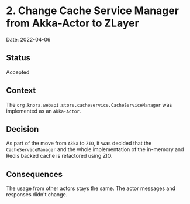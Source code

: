 # 2. Change Cache Service Manager from Akka-Actor to ZLayer

Date: 2022-04-06

## Status

Accepted

## Context

The `org.knora.webapi.store.cacheservice.CacheServiceManager` was implemented as an `Akka-Actor`.

## Decision

As part of the move from `Akka` to `ZIO`, it was decided that the `CacheServiceManager` and the whole implementation of the in-memory and Redis backed cache is refactored using ZIO.

## Consequences

The usage from other actors stays the same. The actor messages and responses didn't change.
